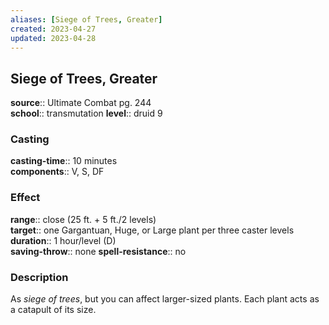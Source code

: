 ```yaml
---
aliases: [Siege of Trees, Greater]
created: 2023-04-27
updated: 2023-04-28
---
```


## Siege of Trees, Greater

**source**:: Ultimate Combat pg. 244  
**school**:: transmutation
**level**:: druid 9

### Casting

**casting-time**:: 10 minutes  
**components**:: V, S, DF

### Effect

**range**:: close (25 ft. + 5 ft./2 levels)  
**target**:: one Gargantuan, Huge, or Large plant per three caster levels  
**duration**:: 1 hour/level (D)  
**saving-throw**:: none
**spell-resistance**:: no

### Description

As *siege of trees*, but you can affect larger-sized plants. Each plant acts as a catapult of its size.
